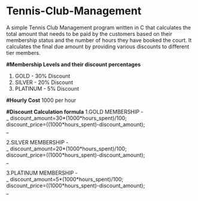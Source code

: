 # Tennis-Club-Management
A simple Tennis Club Management program written in C that calculates the total amount that needs to be paid by the customers based on their membership status and the number of hours they have booked the court. It calculates the final due amount by providing various discounts to different tier members.

**#**Membership Levels and their discount percentages****
1. GOLD - 30% Discount
2. SILVER - 20% Discount
4. PLATINUM - 5% Discount

**#Hourly Cost**
1000 per hour

**#Discount Calculation formula**
1.GOLD MEMBERSHIP -<br>
   _  discount_amount=30*(1000*hours_spent)/100;    <br>
     discount_price=((1000\*hours_spent)-discount_amount);     <br>_
     
2.SILVER MEMBERSHIP - <br>
    _ discount_amount=20*(1000*hours_spent)/100;            <br>
     discount_price=((1000\*hours_spent)-discount_amount);      <br>_
     
3.PLATINUM MEMBERSHIP - <br>
   _ discount_amount=5*(1000*hours_spent)/100;           <br>
    discount_price=((1000\*hours_spent)-discount_amount);          <br>_
